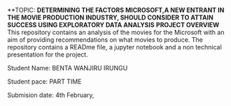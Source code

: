 **TOPIC: **DETERMINING THE FACTORS MICROSOFT,A NEW ENTRANT IN THE MOVIE PRODUCTION INDUSTRY, SHOULD CONSIDER TO ATTAIN SUCCESS USING EXPLORATORY DATA ANALYSIS**
**PROJECT OVERVIEW**
This repository contains an analysis of the movies for the Microsoft with an aim of providing recommendations on what movies to produce. 
The repository contains a READme file, a jupyter notebook and a non technical presentation for the project.

Student Name: BENTA WANJIRU IRUNGU

Student pace: PART TIME

Submision date: 4th February, 
